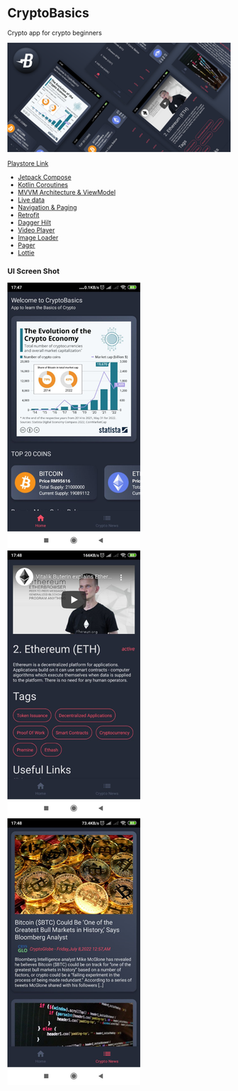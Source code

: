 # CryptoBasics
Crypto app for crypto beginners

<img src = "sc/Feature Graphics.png" width ="1024" /> 

[Playstore Link](https://play.google.com/store/apps/details?id=com.vasan.cryptobasics)

- [Jetpack Compose](https://developer.android.com/jetpack/compose)
- [Kotlin Coroutines](https://developer.android.com/kotlin/coroutines?gclid=CjwKCAjwj6SEBhAOEiwAvFRuKKXAVffTbMzF5R2cZYPvXRCR-cnlfgjncIxXBK59y9m86KftO_aqdBoCoS0QAvD_BwE&gclsrc=aw.ds)
- [MVVM Architecture & ViewModel](https://developer.android.com/jetpack/guide?gclid=CjwKCAjwj6SEBhAOEiwAvFRuKHuHt1pTUyslihJ4oyClRc4S3v-ZD24xObP0sz972zFaZGvGcAaleBoCIJMQAvD_BwE&gclsrc=aw.ds)
- [Live data](https://developer.android.com/topic/libraries/architecture/livedata)
- [Navigation & Paging](https://developer.android.com/guide/navigation#:~:text=Navigation%20refers%20to%20the%20interactions,bars%20and%20the%20navigation%20drawer.)
- [Retrofit](https://square.github.io/retrofit/)
- [Dagger Hilt](https://developer.android.com/training/dependency-injection/hilt-android)
- [Video Player](https://github.com/PierfrancescoSoffritti/android-youtube-player)
- [Image Loader](https://coil-kt.github.io/coil/compose/) 
- [Pager](https://google.github.io/accompanist/pager/)
- [Lottie](https://github.com/airbnb/lottie-android)

### UI Screen Shot

<img src = "sc/cryptobasics-1.png" width ="300" /><img src = "sc/cryptobasics-3.png" width ="300" /><img src = "sc/cryptobasics-5.png" width ="300" /> 




